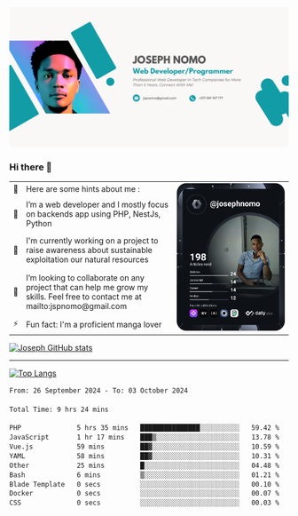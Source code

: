 ![Banner of my profile!](/Joseph_NOMO_NEW.png "Banner")

### Hi there 👋

<!--- | --  | 👋  | Here are some hints about me :                                                                                                 | <td rowspan=6><img src="/devcard.svg" width="400" alt="Joseph NOMO's Dev Card"/></td> |
| --- | --- | ------------------------------------------------------------------------------------------------------------------------------ | ------------------------------------------------------------------------------------- |
| --  | 🔭  | I’m a web developer and I mostly focus on backends app using PHP, NestJs, Python                                               |
| --  | 🦁  | I'm currently working on a project to raise awareness about sustainable exploitation our natural resources                     |
| --  | 👯  | I’m looking to collaborate on any project that can help me grow my skills. Feel free to contact me at mailto:jspnomo@gmail.com |
| --  | ⚡  | Fun fact: I'm a proficient manga lover                                                                                         |
--->

<table>
    <tr>
        <td width="1%">👋</td>
        <td width="55%">Here are some hints about me :</td>
        <td rowspan=6 width="44%"><img src="/devcard.svg" width="400" alt="Joseph NOMO's Dev Card"/></td>
    </tr>
    <tr>
        <td>🔭</td>
        <td>I’m a web developer and I mostly focus on backends app using PHP, NestJs, Python</td>
    </tr>
    <tr>
        <td>🦁</td>
        <td>I'm currently working on a project to raise awareness about sustainable exploitation our natural resources</td>
    </tr>
    <tr>
        <td>👯</td>
        <td>I’m looking to collaborate on any project that can help me grow my skills. Feel free to contact me at mailto:jspnomo@gmail.com</td>
    </tr>
    <tr>
        <td>⚡</td>
        <td>Fun fact: I'm a proficient manga lover</td>
    </tr>

</table>

[![Joseph GitHub stats](https://github-readme-stats-seven-sigma-53.vercel.app/api?username=Jspascal)](https://github.com/Jspascal/github-readme-stats)

---

[![Top Langs](https://github-readme-stats-seven-sigma-53.vercel.app/api/top-langs/?username=Jspascal&layout=compact)](https://github.com/Jspascal/github-readme-stats)

<!--START_SECTION:waka-->

```txt
From: 26 September 2024 - To: 03 October 2024

Total Time: 9 hrs 24 mins

PHP              5 hrs 35 mins   ███████████████░░░░░░░░░░   59.42 %
JavaScript       1 hr 17 mins    ███▒░░░░░░░░░░░░░░░░░░░░░   13.78 %
Vue.js           59 mins         ██▓░░░░░░░░░░░░░░░░░░░░░░   10.59 %
YAML             58 mins         ██▓░░░░░░░░░░░░░░░░░░░░░░   10.31 %
Other            25 mins         █░░░░░░░░░░░░░░░░░░░░░░░░   04.48 %
Bash             6 mins          ▒░░░░░░░░░░░░░░░░░░░░░░░░   01.21 %
Blade Template   0 secs          ░░░░░░░░░░░░░░░░░░░░░░░░░   00.10 %
Docker           0 secs          ░░░░░░░░░░░░░░░░░░░░░░░░░   00.07 %
CSS              0 secs          ░░░░░░░░░░░░░░░░░░░░░░░░░   00.03 %
```

<!--END_SECTION:waka-->
